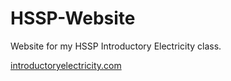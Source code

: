 HSSP-Website
============

Website for my HSSP Introductory Electricity class.

<a href="http://introductoryelectricity.com">introductoryelectricity.com</a>
